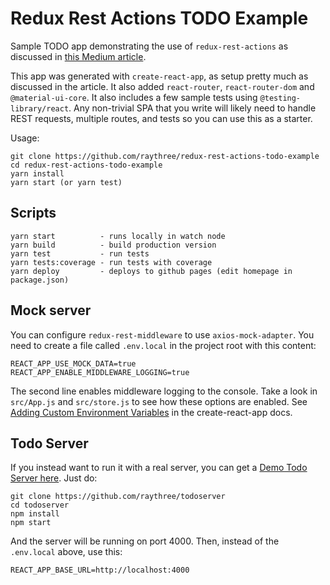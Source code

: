 # Redux Rest Actions TODO Example

Sample TODO app demonstrating the use of `redux-rest-actions` as discussed in [this Medium article](https://medium.com).

This app was generated with `create-react-app`, as setup pretty much as discussed in the article. It also added `react-router`, `react-router-dom` and `@material-ui-core`. It also includes a few sample tests using `@testing-library/react`. Any non-trivial SPA that you write will likely need to handle REST requests, multiple routes, and tests so you can use this as a starter.

Usage:

```
git clone https://github.com/raythree/redux-rest-actions-todo-example
cd redux-rest-actions-todo-example
yarn install
yarn start (or yarn test)
```

## Scripts
```
yarn start          - runs locally in watch node
yarn build          - build production version
yarn test           - run tests
yarn tests:coverage - run tests with coverage
yarn deploy         - deploys to github pages (edit homepage in package.json)
```

## Mock server

You can configure `redux-rest-middleware` to use `axios-mock-adapter`. You need to create a file called `.env.local` in the project root with this content:

```
REACT_APP_USE_MOCK_DATA=true
REACT_APP_ENABLE_MIDDLEWARE_LOGGING=true
```
The second line enables middleware logging to the console. Take a look in `src/App.js` and `src/store.js` to see how these options are enabled. See [Adding Custom Environment Variables](https://create-react-app.dev/docs/adding-custom-environment-variables/) in the create-react-app docs.

## Todo Server

If you instead want to run it with a real server, you can get a [Demo Todo Server here](https://github.com/raythree/todoserver). Just do:

```
git clone https://github.com/raythree/todoserver
cd todoserver
npm install
npm start
```
And the server will be running on port 4000. Then, instead of the ```.env.local``` above, use this:

```
REACT_APP_BASE_URL=http://localhost:4000
```


